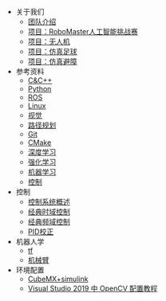 * 关于我们
  * [团队介绍](aboutus/team.md)
  * [项目：RoboMaster人工智能挑战赛](aboutus/RMUA.md)
  * [项目：无人机](aboutus/UAV.md)
  * [项目：仿真足球](aboutus/simuro.md)
  * [项目：仿真避障](aboutus/sim_obstacle_avoidance.md)
* 参考资料
  * [C&C++](reference/C++.md)
  * [Python](reference/python.md)
  * [ROS](reference/ROS.md)
  * [Linux](reference/linux.md)
  * [视觉](reference/vision.md)
  * [路径规划](reference/planning.md)
  * [Git](reference/Git.md)
  * [CMake](reference/CMake.md)
  * [深度学习](reference/deeping-learning.md)
  * [强化学习](reference/reinforcement-learning.md)
  * [机器学习](reference/machine-learning.md)
  * [控制](reference/control.md)
* 控制
  * [控制系统概述](control/overview.md)
  * [经典时域控制](control/time-domain-control.md)
  * [经典频域控制](control/frequency-domain-control.md)
  * [PID校正](control/pid-correction.md)
* 机器人学
  * [tf](robotics/tf.md)
  * [机械臂](robotics/robotic_arm.md)
* 环境配置
  * [CubeMX+simulink](environment-configure/CubeMX+simulink.md)
  * [Visual Studio 2019 中 OpenCV 配置教程](environment-configure/Windows-OpenCV-Environment.md)

